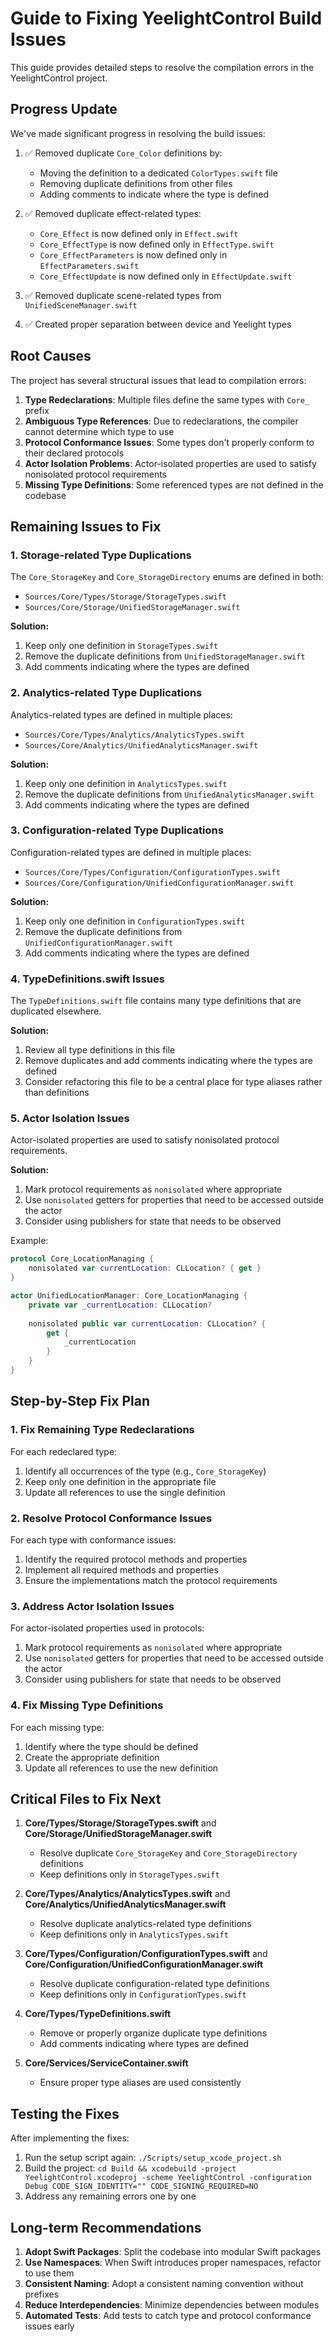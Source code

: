 # Guide to Fixing YeelightControl Build Issues

This guide provides detailed steps to resolve the compilation errors in the YeelightControl project.

## Progress Update

We've made significant progress in resolving the build issues:

1. ✅ Removed duplicate `Core_Color` definitions by:
   - Moving the definition to a dedicated `ColorTypes.swift` file
   - Removing duplicate definitions from other files
   - Adding comments to indicate where the type is defined

2. ✅ Removed duplicate effect-related types:
   - `Core_Effect` is now defined only in `Effect.swift`
   - `Core_EffectType` is now defined only in `EffectType.swift`
   - `Core_EffectParameters` is now defined only in `EffectParameters.swift`
   - `Core_EffectUpdate` is now defined only in `EffectUpdate.swift`

3. ✅ Removed duplicate scene-related types from `UnifiedSceneManager.swift`

4. ✅ Created proper separation between device and Yeelight types

## Root Causes

The project has several structural issues that lead to compilation errors:

1. **Type Redeclarations**: Multiple files define the same types with `Core_` prefix
2. **Ambiguous Type References**: Due to redeclarations, the compiler cannot determine which type to use
3. **Protocol Conformance Issues**: Some types don't properly conform to their declared protocols
4. **Actor Isolation Problems**: Actor-isolated properties are used to satisfy nonisolated protocol requirements
5. **Missing Type Definitions**: Some referenced types are not defined in the codebase

## Remaining Issues to Fix

### 1. Storage-related Type Duplications

The `Core_StorageKey` and `Core_StorageDirectory` enums are defined in both:
- `Sources/Core/Types/Storage/StorageTypes.swift`
- `Sources/Core/Storage/UnifiedStorageManager.swift`

**Solution:**
1. Keep only one definition in `StorageTypes.swift`
2. Remove the duplicate definitions from `UnifiedStorageManager.swift`
3. Add comments indicating where the types are defined

### 2. Analytics-related Type Duplications

Analytics-related types are defined in multiple places:
- `Sources/Core/Types/Analytics/AnalyticsTypes.swift`
- `Sources/Core/Analytics/UnifiedAnalyticsManager.swift`

**Solution:**
1. Keep only one definition in `AnalyticsTypes.swift`
2. Remove the duplicate definitions from `UnifiedAnalyticsManager.swift`
3. Add comments indicating where the types are defined

### 3. Configuration-related Type Duplications

Configuration-related types are defined in multiple places:
- `Sources/Core/Types/Configuration/ConfigurationTypes.swift`
- `Sources/Core/Configuration/UnifiedConfigurationManager.swift`

**Solution:**
1. Keep only one definition in `ConfigurationTypes.swift`
2. Remove the duplicate definitions from `UnifiedConfigurationManager.swift`
3. Add comments indicating where the types are defined

### 4. TypeDefinitions.swift Issues

The `TypeDefinitions.swift` file contains many type definitions that are duplicated elsewhere.

**Solution:**
1. Review all type definitions in this file
2. Remove duplicates and add comments indicating where the types are defined
3. Consider refactoring this file to be a central place for type aliases rather than definitions

### 5. Actor Isolation Issues

Actor-isolated properties are used to satisfy nonisolated protocol requirements.

**Solution:**
1. Mark protocol requirements as `nonisolated` where appropriate
2. Use `nonisolated` getters for properties that need to be accessed outside the actor
3. Consider using publishers for state that needs to be observed

Example:
```swift
protocol Core_LocationManaging {
    nonisolated var currentLocation: CLLocation? { get }
}

actor UnifiedLocationManager: Core_LocationManaging {
    private var _currentLocation: CLLocation?
    
    nonisolated public var currentLocation: CLLocation? {
        get {
            _currentLocation
        }
    }
}
```

## Step-by-Step Fix Plan

### 1. Fix Remaining Type Redeclarations

For each redeclared type:

1. Identify all occurrences of the type (e.g., `Core_StorageKey`)
2. Keep only one definition in the appropriate file
3. Update all references to use the single definition

### 2. Resolve Protocol Conformance Issues

For each type with conformance issues:

1. Identify the required protocol methods and properties
2. Implement all required methods and properties
3. Ensure the implementations match the protocol requirements

### 3. Address Actor Isolation Issues

For actor-isolated properties used in protocols:

1. Mark protocol requirements as `nonisolated` where appropriate
2. Use `nonisolated` getters for properties that need to be accessed outside the actor
3. Consider using publishers for state that needs to be observed

### 4. Fix Missing Type Definitions

For each missing type:

1. Identify where the type should be defined
2. Create the appropriate definition
3. Update all references to use the new definition

## Critical Files to Fix Next

1. **Core/Types/Storage/StorageTypes.swift** and **Core/Storage/UnifiedStorageManager.swift**
   - Resolve duplicate `Core_StorageKey` and `Core_StorageDirectory` definitions
   - Keep definitions only in `StorageTypes.swift`

2. **Core/Types/Analytics/AnalyticsTypes.swift** and **Core/Analytics/UnifiedAnalyticsManager.swift**
   - Resolve duplicate analytics-related type definitions
   - Keep definitions only in `AnalyticsTypes.swift`

3. **Core/Types/Configuration/ConfigurationTypes.swift** and **Core/Configuration/UnifiedConfigurationManager.swift**
   - Resolve duplicate configuration-related type definitions
   - Keep definitions only in `ConfigurationTypes.swift`

4. **Core/Types/TypeDefinitions.swift**
   - Remove or properly organize duplicate type definitions
   - Add comments indicating where types are defined

5. **Core/Services/ServiceContainer.swift**
   - Ensure proper type aliases are used consistently

## Testing the Fixes

After implementing the fixes:

1. Run the setup script again: `./Scripts/setup_xcode_project.sh`
2. Build the project: `cd Build && xcodebuild -project YeelightControl.xcodeproj -scheme YeelightControl -configuration Debug CODE_SIGN_IDENTITY="" CODE_SIGNING_REQUIRED=NO`
3. Address any remaining errors one by one

## Long-term Recommendations

1. **Adopt Swift Packages**: Split the codebase into modular Swift packages
2. **Use Namespaces**: When Swift introduces proper namespaces, refactor to use them
3. **Consistent Naming**: Adopt a consistent naming convention without prefixes
4. **Reduce Interdependencies**: Minimize dependencies between modules
5. **Automated Tests**: Add tests to catch type and protocol conformance issues early 